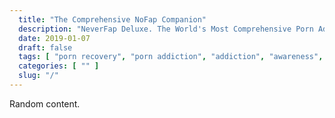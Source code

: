 ```yaml
---
  title: "The Comprehensive NoFap Companion"
  description: "NeverFap Deluxe. The World's Most Comprehensive Porn Addiction Recovery Solution. Start Your Porn Recovery Journey Today."
  date: 2019-01-07
  draft: false
  tags: [ "porn recovery", "porn addiction", "addiction", "awareness", "nofap", "neverfap", "NoFap Companion", "NoFap Alternative", "neverfap deluxe", "nofap guide", "neverfap basics" ]
  categories: [ "" ]
  slug: "/"
---
```


Random content. 